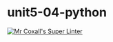 # unit5-04-python
[![Mr Coxall's Super Linter](https://github.com/<ICS3U-C-Programming-Enoch-O/unit5-04-python>/workflows/Mr%20Coxall's%20Super%20Linter/badge.svg)](https://github.com/<ICS3U-C-Programming-Enoch-O/unit5-04-python>/actions/)
